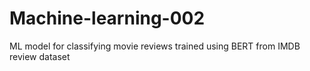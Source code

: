 # Machine-learning-002
ML model for classifying movie reviews trained using BERT from IMDB review dataset 

